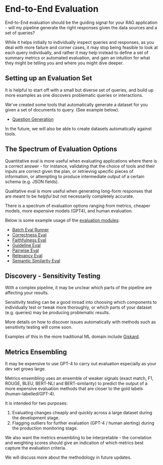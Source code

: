 # End-to-End Evaluation

End-to-End evaluation should be the guiding signal for your RAG application - will my pipeline generate the right responses given the data sources and a set of queries?

While it helps initially to individually inspect queries and responses, as you deal with more failure and corner cases, it may stop being feasible to look at each query individually, and rather it may help instead to define a set of summary metrics or automated evaluation, and gain an intuition for what they might be telling you and where you might dive deeper.

## Setting up an Evaluation Set

It is helpful to start off with a small but diverse set of queries, and build up more examples as one discovers problematic queries or interactions.

We've created some tools that automatically generate a dataset for you given a set of documents to query. (See example below).

- [Question Generation](../../examples/evaluation/QuestionGeneration.ipynb)

In the future, we will also be able to create datasets automatically against tools.

## The Spectrum of Evaluation Options

Quantitative eval is more useful when evaluating applications where there is a correct answer - for instance, validating that the choice of tools and their inputs are correct given the plan, or retrieving specific pieces of information, or attempting to produce intermediate output of a certain schema (e.g. JSON fields).

Qualitative eval is more useful when generating long-form responses that are meant to be _helpful_ but not necessarily completely accurate.

There is a spectrum of evaluation options ranging from metrics, cheaper models, more expensive models (GPT4), and human evaluation.

Below is some example usage of the [evaluation modules](evaluation.md):

- [Batch Eval Runner](../../examples/evaluation/batch_eval.ipynb)
- [Correctness Eval](../../examples/evaluation/correctness_eval.ipynb)
- [Faithfulness Eval](../../examples/evaluation/faithfulness_eval.ipynb)
- [Guideline Eval](../../examples/evaluation/guideline_eval.ipynb)
- [Pairwise Eval](../../examples/evaluation/pairwise_eval.ipynb)
- [Relevancy Eval](../../examples/evaluation/relevancy_eval.ipynb)
- [Semantic Similarity Eval](../../examples/evaluation/semantic_similarity_eval.ipynb)

## Discovery - Sensitivity Testing

With a complex pipeline, it may be unclear which parts of the pipeline are affecting your results.

Sensitivity testing can be a good inroad into choosing which components to individually test or tweak more thoroughly, or which parts of your dataset (e.g. queries) may be producing problematic results.

More details on how to discover issues automatically with methods such as sensitivity testing will come soon.

Examples of this in the more traditional ML domain include [Giskard](https://docs.giskard.ai/en/latest/getting-started/quickstart.html).

## Metrics Ensembling

It may be expensive to use GPT-4 to carry out evaluation especially as your dev set grows large.

Metrics ensembling uses an ensemble of weaker signals (exact match, F1, ROUGE, BLEU, BERT-NLI and BERT-similarity) to predict the output of a more expensive evaluation methods that are closer to the gold labels (human-labelled/GPT-4).

It is intended for two purposes:

1. Evaluating changes cheaply and quickly across a large dataset during the development stage.
2. Flagging outliers for further evaluation (GPT-4 / human alerting) during the production monitoring stage.

We also want the metrics ensembling to be interpretable - the correlation and weighting scores should give an indication of which metrics best capture the evaluation criteria.

We will discuss more about the methodology in future updates.
